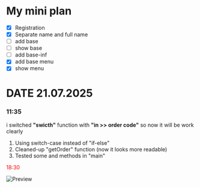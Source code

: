 # My mini plan

- [X] Registration 
- [X] Separate name and full name
- [ ] add base
- [ ] show base
- [ ] add base-inf
- [X] add base menu
- [X] show menu

# DATE 21.07.2025

### 11:35
i switched **"swicth"** function with **"in >> order code"** 
so now it will be work clearly

1. Using switch-case instead of "if-else" 
2. Cleaned-up "getOrder" function (now it looks more readable)
3. Tested some and methods in "main" 

<p style="color:red;>The only good news I am keep working and learning</p>

### 18:30

![Preview](assets/screen_01)

